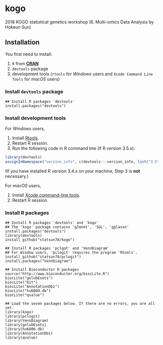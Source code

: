 # kogo
2018 KOGO statistical genetics workshop
(6. Multi-omics Data Analysis by Hokeun Sun)

## Installation
You first need to install:

1. `R` from [__CRAN__](https://cran.r-project.org/)
2. `devtools` package
3. development tools (`rtools` for _Windows_ users and `Xcode Command Line Tools` for _macOS_ users)

### Install `devtools` package
```
## Install R packages 'devtools'
install.packages("devtools")
```

### Install development tools
For _Windows_ users, 

1. Install [Rtools](https://cran.r-project.org/bin/windows/Rtools/).
2. Restart R session.
3. Run the following code in R command line (if R version 3.5.x):
```r
library(devtools)
assignInNamespace("version_info", c(devtools:::version_info, list("3.5" = list(version_min = "3.3.0", version_max = "99.99.99", path = "bin"))), "devtools")
```
  (If you have installed R version 3.4.x on your machine, Step 3 is __not__ necessary.) 

For _macOS_ users, 

1. Install [Xcode command-line tools](https://developer.apple.com/download/more/).
2. Restart R session.

### Install R packages
```
## Install R packages 'devtools' and 'kogo'
## The 'kogo' package contains 'glmnet', 'SGL', 'gglasso'
install.packages("devtools")
library(devtools)
install_github("statsun78/kogo")

## Install R packages 'pclgot' and 'VennDiagram'
## For Window users, 'pclogit' requires the program 'Rtools'.
install_github("statsun78/pclogit")
install.packages("VennDiagram")

## Install Bioconductor R packages
source("http://www.bioconductor.org/biocLite.R")
biocLite("golubEsets")
biocLite("bit")
biocLite("AnnotationDbi")
biocLite("hu6800.db")
biocLite("qvalue")

## Load the seven packages below. If there are no errors, you are all set.
library(kogo)
library(pclogit)
library(VennDiagram)
library(golubEsets)
library(hu6800.db)
library(AnnotationDbi)
library(qvalue)
```
